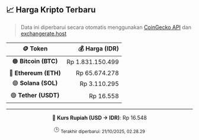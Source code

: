 

<!-- HARGA_KRIPTO -->
## 📈 Harga Kripto Terbaru

> Data ini diperbarui secara otomatis menggunakan [CoinGecko API](https://www.coingecko.com/) dan [exchangerate.host](https://exchangerate.host/)

<div align="center">

| 🪙 Token | 💰 Harga (IDR) |
|:------:|---------------:|
| 🟠 **Bitcoin (BTC)**   | Rp 1.831.150.499 |
| 🔵 **Ethereum (ETH)**  | Rp 65.674.278 |
| 🟣 **Solana (SOL)**    | Rp 3.110.295 |
| 🟢 **Tether (USDT)**   | Rp 16.558 |

---

💱 **Kurs Rupiah (USD → IDR)**: Rp 16.548

🕒 <sub>Terakhir diperbarui: 21/10/2025, 02.28.29</sub>

</div>
<!-- /HARGA_KRIPTO -->